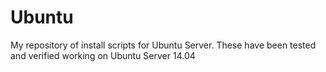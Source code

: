 Ubuntu
======

My repository of install scripts for Ubuntu Server. These have been tested and verified working on Ubuntu Server 14.04
